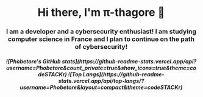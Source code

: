 <h1 align="center">Hi there, I'm π-thagore 👋</h1>

<h3 align="center">I am a developer and a cybersecurity enthusiast! I am studying computer science in France and I plan to continue on the path of cybersecurity!</h3>

<h5 align="center">
![Phobetore's GitHub stats](https://github-readme-stats.vercel.app/api?username=Phobetore&count_private=true&show_icons=true&theme=codeSTACKr)
![Top Langs](https://github-readme-stats.vercel.app/api/top-langs/?username=Phobetore&layout=compact&theme=codeSTACKr)
</h5>
